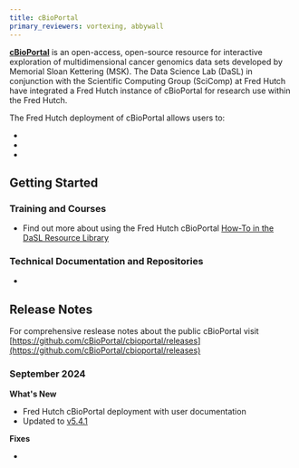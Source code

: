 ```yaml
---
title: cBioPortal
primary_reviewers: vortexing, abbywall
---
```


[**cBioPortal**](https://www.cbioportal.org/) is an open-access, open-source resource for interactive exploration of multidimensional cancer genomics data sets developed by Memorial Sloan Kettering (MSK). The Data Science Lab (DaSL) in conjunction with the Scientific Computing Group (SciComp) at Fred Hutch have integrated a Fred Hutch instance of cBioPortal for research use within the Fred Hutch. 

The Fred Hutch deployment of cBioPortal allows users to:

- 
- 
- 

## Getting Started

### Training and Courses
- Find out more about using the Fred Hutch cBioPortal [How-To in the DaSL Resource Library]()

### Technical Documentation and Repositories
- 

## Release Notes
For comprehensive reslease notes about the public cBioPortal visit [https://github.com/cBioPortal/cbioportal/releases](https://github.com/cBioPortal/cbioportal/releases)
### September 2024 
**What's New**

- Fred Hutch cBioPortal deployment with user documentation
- Updated to [v5.4.1](https://github.com/cBioPortal/cbioportal/releases/tag/v5.4.10)

**Fixes**

-


